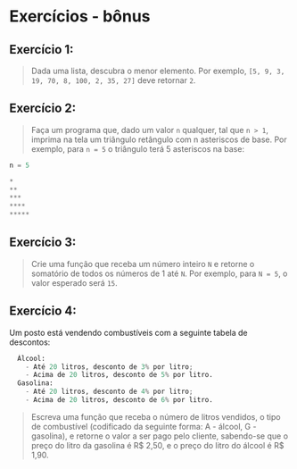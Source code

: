 # Exercícios - bônus

## Exercício 1:
> Dada uma lista, descubra o menor elemento. Por exemplo, `[5, 9, 3, 19, 70, 8, 100, 2, 35, 27]` deve retornar `2`.

## Exercício 2:
> Faça um programa que, dado um valor `n` qualquer, tal que `n > 1`, imprima na tela um triângulo retângulo com n asteriscos de base. Por exemplo, para `n = 5` o triângulo terá 5 asteriscos na base:

```py
n = 5

*
**
***
****
*****
```

## Exercício 3:
> Crie uma função que receba um número inteiro `N` e retorne o somatório de todos os números de 1 até `N`. Por exemplo, para `N = 5`, o valor esperado será `15`.

## Exercício 4:
Um posto está vendendo combustíveis com a seguinte tabela de descontos:
```py
  Álcool:
    - Até 20 litros, desconto de 3% por litro;
    - Acima de 20 litros, desconto de 5% por litro.
  Gasolina:
    - Até 20 litros, desconto de 4% por litro;
    - Acima de 20 litros, desconto de 6% por litro.
```

> Escreva uma função que receba o número de litros vendidos, o tipo de combustível (codificado da seguinte forma: A - álcool, G - gasolina), e retorne o valor a ser pago pelo cliente, sabendo-se que o preço do litro da gasolina é R$ 2,50, e o preço do litro do álcool é R$ 1,90.